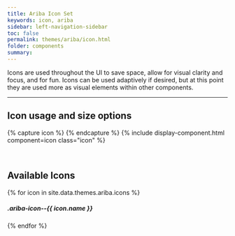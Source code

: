```yaml
---
title: Ariba Icon Set
keywords: icon, ariba
sidebar: left-navigation-sidebar
toc: false
permalink: themes/ariba/icon.html
folder: components
summary:
---
```


<link rel="stylesheet" type="text/css" href="/css/fundamental-ui-ariba-icons.css">
  
Icons are used throughout the UI to save space, allow for visual clarity and focus, and for fun. Icons can be used adaptively if desired, but at this point they are used more as visual elements within other components.

<hr>

## Icon usage and size options
{% capture icon %}
<span class="ariba-icon--auction ariba-icon--s"></span>
<span class="ariba-icon--auction"></span>
<span class="ariba-icon--auction ariba-icon--m"></span>
<span class="ariba-icon--auction ariba-icon--l"></span>
<span class="ariba-icon--auction ariba-icon--xl"></span>
{% endcapture %}
{% include display-component.html component=icon class="icon" %}

<br />

## Available Icons
{% for icon in site.data.themes.ariba.icons %}
<div class="demo-icon-wrapper">
  <!-- <span class="sap-icon--{{ icon.name }} ariba-icon--s"></span>
  <span class="ariba-icon--{{ icon.name }}"></span>
  <span class="ariba-icon--{{ icon.name }} ariba-icon--m"></span>
  <span class="ariba-icon--{{ icon.name }} ariba-icon--l"></span> -->
  <span class="ariba-icon--{{ icon.name }} ariba-icon--xl"></span>
  <h5>.ariba-icon--{{ icon.name }}</h5>
</div>
{% endfor %}
